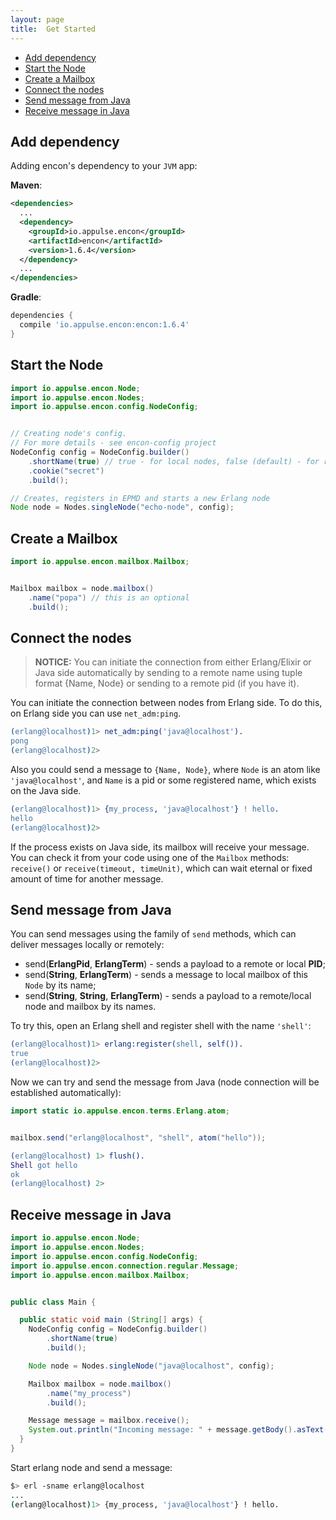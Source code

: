 ```yaml
---
layout: page
title:  Get Started
---
```


- [Add dependency](#add-dependency)
- [Start the Node](#start-the-node)
- [Create a Mailbox](#create-a-mailbox)
- [Connect the nodes](#connect-the-nodes)
- [Send message from Java](#send-message-from-java)
- [Receive message in Java](#receive-message-in-java)

## Add dependency

Adding encon's dependency to your `JVM` app:

**Maven**:

```xml
<dependencies>
  ...
  <dependency>
    <groupId>io.appulse.encon</groupId>
    <artifactId>encon</artifactId>
    <version>1.6.4</version>
  </dependency>
  ...
</dependencies>
```

**Gradle**:

```groovy
dependencies {
  compile 'io.appulse.encon:encon:1.6.4'
}
```

## Start the Node

```java
import io.appulse.encon.Node;
import io.appulse.encon.Nodes;
import io.appulse.encon.config.NodeConfig;


// Creating node's config.
// For more details - see encon-config project
NodeConfig config = NodeConfig.builder()
    .shortName(true) // true - for local nodes, false (default) - for remote accessable
    .cookie("secret")
    .build();

// Creates, registers in EPMD and starts a new Erlang node
Node node = Nodes.singleNode("echo-node", config);
```

## Create a Mailbox

```java
import io.appulse.encon.mailbox.Mailbox;


Mailbox mailbox = node.mailbox()
    .name("popa") // this is an optional
    .build();
```

## Connect the nodes

> **NOTICE:** You can initiate the connection from either Erlang/Elixir or Java side automatically by sending to a remote name using tuple format {Name, Node} or sending to a remote pid (if you have it).

You can initiate the connection between nodes from Erlang side. To do this, on Erlang side you can use `net_adm:ping`.

```erlang
(erlang@localhost)1> net_adm:ping('java@localhost').
pong
(erlang@localhost)2>
```

Also you could send a message to `{Name, Node}`, where `Node` is an atom like `'java@localhost'`, and `Name` is a pid or some registered name, which exists on the Java side.

```erlang
(erlang@localhost)1> {my_process, 'java@localhost'} ! hello.
hello
(erlang@localhost)2>
```

If the process exists on Java side, its mailbox will receive your message. You can check it from your code using one of the `Mailbox` methods: `receive()` or `receive(timeout, timeUnit)`, which can wait eternal or fixed amount of time for another message.

## Send message from Java

You can send messages using the family of `send` methods, which can deliver messages locally or remotely:

- send(**ErlangPid**, **ErlangTerm**) - sends a payload to a remote or local **PID**;
- send(**String**, **ErlangTerm**) - sends a message to local mailbox of this `Node` by its name;
- send(**String**, **String**, **ErlangTerm**) - sends a payload to a remote/local node and mailbox by its names.

To try this, open an Erlang shell and register shell with the name `'shell'`:

```erlang
(erlang@localhost)1> erlang:register(shell, self()).
true
(erlang@localhost)2>
```

Now we can try and send the message from Java (node connection will be established automatically):

```java
import static io.appulse.encon.terms.Erlang.atom;


mailbox.send("erlang@localhost", "shell", atom("hello"));
```

```erlang
(erlang@localhost) 1> flush().
Shell got hello
ok
(erlang@localhost) 2>
```

## Receive message in Java

```java
import io.appulse.encon.Node;
import io.appulse.encon.Nodes;
import io.appulse.encon.config.NodeConfig;
import io.appulse.encon.connection.regular.Message;
import io.appulse.encon.mailbox.Mailbox;


public class Main {

  public static void main (String[] args) {
    NodeConfig config = NodeConfig.builder()
        .shortName(true)
        .build();

    Node node = Nodes.singleNode("java@localhost", config);

    Mailbox mailbox = node.mailbox()
        .name("my_process")
        .build();

    Message message = mailbox.receive();
    System.out.println("Incoming message: " + message.getBody().asText());
  }
}
```

Start erlang node and send a message:

```bash
$> erl -sname erlang@localhost
...
(erlang@localhost)1> {my_process, 'java@localhost'} ! hello.
```
